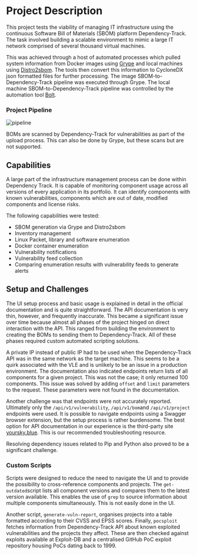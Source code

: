 # Project Description

This project tests the viability of managing IT infrastructure using the continuous Software Bill of Materials (SBOM) platform Dependency-Track. The task involved building a scalable environment to mimic a large IT network comprised of several thousand virtual machines. 

This was achieved through a host of automated processes which pulled system information from Docker images using [Grype](https://anchore.com/opensource/) and local machines using [Distro2sbom](https://pypi.org/project/distro2sbom/). The tools then convert this information to CycloneDX json formatted files for further processing. The image SBOM-to-Dependency-Track pipeline was executed through Grype. The local machine SBOM-to-Dependency-Track pipeline was controlled by the automation tool [Bolt](https://www.puppet.com/community/open-source/bolt). 

### Project Pipeline

![pipeline](/docs/files/readme/images/pipeline.png)

BOMs are scanned by Dependency-Track for vulnerabilities as part of the upload process. This can also be done by Grype, but these scans but are not supported.

## Capabilities

A large part of the infrastructure management process can be done within Dependency Track. It is capable of monitoring component usage across all versions of every application in its portfolio. It can identify components with known vulnerabilities, components which are out of date, modified components and license risks.

The following capabilities were tested:

* SBOM generation via Grype and Distro2sbom
* Inventory management
* Linux Packet, library and software enumeration
* Docker container enumeration
* Vulnerability notifications
* Vulnerability feed collection
* Comparing enumeration results with vulnerability feeds to generate alerts
## Setup and Challenges

The UI setup process and basic usage is explained in detail in the official documentation and is quite straightforward. The API documentation is very thin, however, and frequently inaccurate. This became a significant issue over time because almost all phases of the project hinged on direct interaction with the API. This ranged from building the environment to creating the BOMs to sending them to Dependency-Track. All of these phases required custom automated scripting solutions. 

A private IP instead of public IP had to be used when the Dependency-Track API was in the same network as the target machine. This seems to be a quirk associated with the VLE and is unlikely to be an issue in a production environment. The documentation also indicated endpoints return lists of all components for a given project. This was not the case; it only returned 100 components. This issue was solved by adding `offset` and `limit` parameters to the request. These parameters were not found in the documentation.

Another challenge was that endpoints were not accurately reported. Ultimately only the `/api/v1/vulnerability`, `/api/v1/bom`and `/api/v1/project` endpoints were used. It is possible to navigate endpoints using a Swagger browser extension, but the setup process is rather burdensome. The best option for API documentation in our experience is the third-party site [yoursky.blue](https://yoursky.blue/documentation/rest-api/). This is our recommended troubleshooting resource.

Resolving dependency issues related to Pip and Python also proved to be a significant challenge.

### Custom Scripts

Scripts were designed to reduce the need to navigate the UI and to provide the possibility to cross-reference components and projects. The `get-outdated`script lists all component versions and compares them to the latest version available. This enables the use of `grep` to source information about multiple components simultaneously. This is not easily done in the UI. 

Another script, `generate-vuln-report`, organises projects into a table formatted according to their CVSS and EPSS scores. Finally, `pocsploit` fetches information from Dependency-Track API about known exploited vulnerabilities and the projects they affect. These are then checked against exploits available at Exploit-DB and a centralised GitHub PoC exploit repository housing PoCs dating back to 1999.
